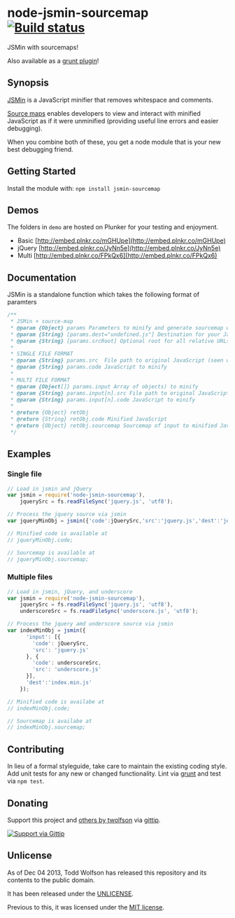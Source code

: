 # node-jsmin-sourcemap [![Build status](https://travis-ci.org/Ensighten/grunt-spritesmith.png?branch=master)](https://travis-ci.org/Ensighten/grunt-spritesmith)

JSMin with sourcemaps!

Also available as a [grunt plugin](https://github.com/twolfson/grunt-jsmin-sourcemap)!

## Synopsis
[JSMin](http://www.crockford.com/javascript/jsmin.html) is a JavaScript minifier that removes whitespace and comments.

[Source maps](http://www.html5rocks.com/en/tutorials/developertools/sourcemaps/) enables developers to view and interact with minified JavaScript as if it were unminified (providing useful line errors and easier debugging).

When you combine both of these, you get a node module that is your new best debugging friend.

## Getting Started
Install the module with: `npm install jsmin-sourcemap`

## Demos
The folders in `demo` are hosted on Plunker for your testing and enjoyment.

- Basic [http://embed.plnkr.co/mGHUpe](http://embed.plnkr.co/mGHUpe)
- jQuery [http://embed.plnkr.co/JyNn5e](http://embed.plnkr.co/JyNn5e)
- Multi [http://embed.plnkr.co/FPkQx6](http://embed.plnkr.co/FPkQx6)

## Documentation
JSMin is a standalone function which takes the following format of paramters
```js
/**
 * JSMin + source-map
 * @param {Object} params Parameters to minify and generate sourcemap with
 * @param {String} [params.dest="undefined.js"] Destination for your JavaScript (used inside of sourcemap map)
 * @param {String} [params.srcRoot] Optional root for all relative URLs
 *
 * SINGLE FILE FORMAT
 * @param {String} params.src  File path to original JavaScript (seen when an error is thrown)
 * @param {String} params.code JavaScript to minify
 *
 * MULTI FILE FORMAT
 * @param {Object[]} params.input Array of objects) to minify
 * @param {String} params.input[n].src File path to original JavaScript (seen when an error is thrown)
 * @param {String} params.input[n].code JavaScript to minify
 *
 * @return {Object} retObj
 * @return {String} retObj.code Minified JavaScript
 * @return {Object} retObj.sourcemap Sourcemap of input to minified JavaScript
 */
```

## Examples
### Single file
```js
// Load in jsmin and jQuery
var jsmin = require('node-jsmin-sourcemap'),
    jquerySrc = fs.readFileSync('jquery.js', 'utf8');

// Process the jquery source via jsmin
var jqueryMinObj = jsmin({'code':jQuerySrc,'src':'jquery.js','dest':'jquery.min.js'});

// Minified code is available at
// jqueryMinObj.code;

// Sourcemap is available at
// jqueryMinObj.sourcemap;
```

### Multiple files
```js
// Load in jsmin, jQuery, and underscore
var jsmin = require('node-jsmin-sourcemap'),
    jquerySrc = fs.readFileSync('jquery.js', 'utf8'),
    underscoreSrc = fs.readFileSync('underscore.js', 'utf8');

// Process the jquery amd underscore source via jsmin
var indexMinObj = jsmin({
      'input': [{
        'code': jQuerySrc,
        'src': 'jquery.js'
      }, {
        'code': underscoreSrc,
        'src': 'underscore.js'
      }],
      'dest':'index.min.js'
    });

// Minified code is availabe at
// indexMinObj.code;

// Sourcemap is availabe at
// indexMinObj.sourcemap;
```

## Contributing
In lieu of a formal styleguide, take care to maintain the existing coding style. Add unit tests for any new or changed functionality. Lint via [grunt](https://github.com/gruntjs/grunt) and test via `npm test`.

## Donating
Support this project and [others by twolfson][gittip] via [gittip][].

[![Support via Gittip][gittip-badge]][gittip]

[gittip-badge]: https://rawgithub.com/twolfson/gittip-badge/master/dist/gittip.png
[gittip]: https://www.gittip.com/twolfson/

## Unlicense
As of Dec 04 2013, Todd Wolfson has released this repository and its contents to the public domain.

It has been released under the [UNLICENSE][].

[UNLICENSE]: UNLICENSE

Previous to this, it was licensed under the [MIT license][].

[MIT license]: https://github.com/twolfson/node-jsmin-sourcemap/blob/3c92dddc788658351b87c608c5da770272f178c0/README.md#license